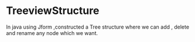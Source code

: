 # TreeviewStructure
In java using Jform ,constructed a Tree structure where we can add , delete and rename any node which we want.
